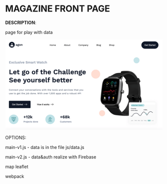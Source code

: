 # MAGAZINE FRONT PAGE
<p><b>DESCRIPTION</b>:</p> 
<p>page for play with data</p>

![MVC](assets/img/screenshot.png)

<p>OPTIONS:</p>
<p>main-v1.js - data is in the file js/data.js</p>
<p>main-v2.js - data&auth realize with Firebase</p>
<p>map leaflet</p>
<p>webpack</p>